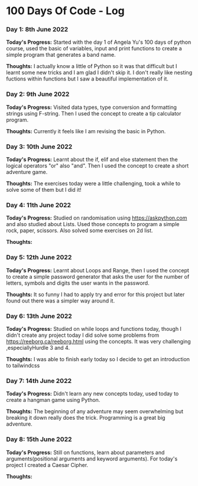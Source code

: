 # 100 Days Of Code - Log

### Day 1: 8th June 2022

**Today's Progress:** Started with the day 1 of Angela Yu's 100 days of python course, used the basic of variables, input and print functions to create a simple program that generates a band name.  

**Thoughts:** I actually know a little of Python so it was that difficult but I learnt some new tricks and I am glad I didn't skip it. I don't really like nesting fuctions within functions but I saw a beautiful implementation of it. 

### Day 2: 9th June 2022

**Today's Progress:** Visited data types, type conversion and formatting strings using F-string. Then I used the concept to create a tip calculator program.

**Thoughts:** Currently it feels like I am revising the basic in Python.

### Day 3: 10th June 2022

**Today's Progress:** Learnt about the if, elif and else statement then the logical operators "or" also "and". Then I used the concept to create a short adventure game. 

**Thoughts:** The exercises today were a little challenging, took a while to solve some of them but I did it! 

### Day 4: 11th June 2022

**Today's Progress:** Studied on randomisation using https://askpython.com and also studied about Lists. Used those concepts to program a simple rock, paper, scissors. Also solved some exercises on 2d list.  

**Thoughts:** 

### Day 5: 12th June 2022

**Today's Progress:** Learnt about Loops and Range, then I used the concept to create a simple password generator that asks the user for the number of letters, symbols and digits the user wants in the password. 

**Thoughts:** It so funny I had to apply try and error for this project but later found out there was a simpler way around it.


### Day 6: 13th June 2022

**Today's Progress:**  Studied on while loops and functions today, though I didn't create any project today I did solve some problems from https://reeborg.ca/reeborg.html using the concepts. It was very challenging ,especiallyHurdle 3 and 4. 

**Thoughts:** I was able to finish early today so I decide to get an introduction to tailwindcss


### Day 7: 14th June 2022

**Today's Progress:** Didn't learn any new concepts today, used today to create a hangman game using Python. 

**Thoughts:** The beginning of any adventure may seem overwhelming but breaking it down really does the trick. Programming is a great big adventure. 


### Day 8: 15th June 2022

**Today's Progress:** Still on functions, learn about parameters and arguments(positional arguments and keyword arguments). For today's project I created a Caesar Cipher. 

**Thoughts:** 
